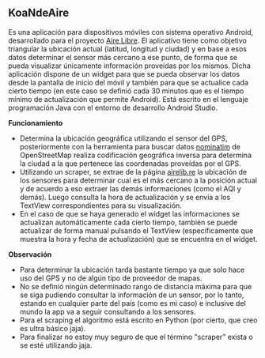 ## **KoaNdeAire**
Es una aplicación para dispositivos móviles con sistema operativo Android, desarrollado para el proyecto [Aire Libre](http://airelib.re/ "Aire Libre").
El aplicativo tiene como objetivo triangular la ubicación actual (latitud, longitud y ciudad) y en base a esos datos determinar el sensor más cercano a ese punto, de forma que se pueda visualizar únicamente información proveídas por los mismos.
Dicha aplicación dispone de un widget para que se pueda observar los datos desde la pantalla de inicio del móvil y también para que se actualice cada cierto tiempo (en este caso se definió cada 30 minutos que es el tiempo mínimo de actualización que permite Android).
Está escrito en el lenguaje programación Java con el entorno de desarrollo Android Studio.


**Funcionamiento**
- Determina la ubicación geográfica utilizando el sensor del GPS, posteriormente con la herramienta para buscar datos [nominatim](https://nominatim.org/ "nominatim") de OpenStreetMap realiza codificación geográfica inversa para determina la ciudad a la que pertenece las coordenadas proveídas por el GPS.
- Utilizando un scraper, se extrae de la página [airelib.re](http://airelib.re/ "airelib.re") la ubicación de los sensores para determinar cual es el más cercano a la posición actual y de acuerdo a eso extraer las demás informaciones (como el AQI y demás). Luego consulta la hora de actualización y se envía a los TextView correspondientes para su visualización.
- En el caso de que se haya generado el widget las informaciones se actualizan automáticamente cada cierto tiempo, también se puede actualizar de forma manual pulsando el TextView (específicamente que muestra la hora y fecha de actualización) que se encuentra en el widget.

**Observación**
- Para determinar la ubicación tarda bastante tiempo ya que solo hace uso del GPS y no de algún tipo de proveedor de mapas.
- No se definió ningún determinado rango de distancia máxima para que se siga pudiendo consultar la información de un sensor, por lo tanto, estando en cualquier parte del país (como es mi caso) e inclusive del mundo la app va a seguir consultando a los sensores.
- Para el scraping el algoritmo está escrito en Python (por cierto, que creo es ultra básico jaja).
- Para finalizar no estoy muy seguro de que el término "scraper" exista o se esté utilizando jaja.
